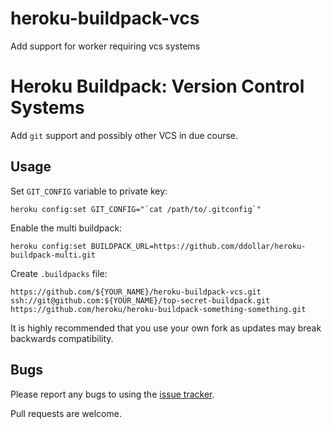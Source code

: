 # heroku-buildpack-vcs

Add support for worker requiring vcs systems


Heroku Buildpack: Version Control Systems
=====================

Add `git` support and possibly other VCS in due course.


Usage
-----

Set `GIT_CONFIG` variable to private key:

    heroku config:set GIT_CONFIG="`cat /path/to/.gitconfig`"


Enable the multi buildpack:

    heroku config:set BUILDPACK_URL=https://github.com/ddollar/heroku-buildpack-multi.git

Create `.buildpacks` file:

    https://github.com/${YOUR_NAME}/heroku-buildpack-vcs.git
    ssh://git@github.com:${YOUR_NAME}/top-secret-buildpack.git
    https://github.com/heroku/heroku-buildpack-something-something.git


It is highly recommended that you use your own fork as updates may break backwards compatibility.


Bugs
----

Please report any bugs to using the [issue tracker](https://github.com/GammaScience/heroku-buildpack-vcs/issues).

Pull requests are welcome.